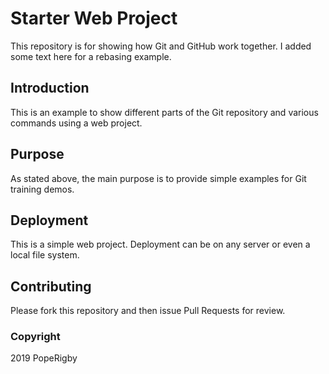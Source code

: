 # Starter Web Project

This repository is for showing how Git and GitHub work together. I added some text here for a rebasing example.

## Introduction

This is an example to show different parts of the Git repository and various commands using a web project.

## Purpose

As stated above, the main purpose is to provide simple examples for Git training demos.

## Deployment

This is a simple web project. Deployment can be on any server or even a local file system.

## Contributing

Please fork this repository and then issue Pull Requests for review.

### Copyright

2019 PopeRigby